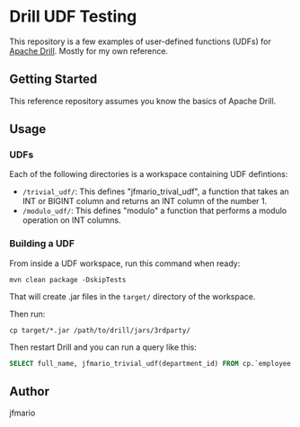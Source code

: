 
# Drill UDF Testing

This repository is a few examples of user-defined functions (UDFs) for 
[Apache Drill](http://drill.apache.org/). Mostly for my own reference.

## Getting Started

This reference repository assumes you know the basics of Apache Drill.

## Usage

### UDFs

Each of the following directories is a workspace containing UDF defintions:

* `/trivial_udf/`: This defines "jfmario_trival_udf", a function that takes an INT or BIGINT column and returns an INT column of the number 1.
* `/modulo_udf/`: This defines "modulo" a function that performs a modulo operation on INT columns.

### Building a UDF

From inside a UDF workspace, run this command when ready:

```
mvn clean package -DskipTests
```

That will create .jar files in the `target/` directory of the workspace.

Then run:

```
cp target/*.jar /path/to/drill/jars/3rdparty/
```

Then restart Drill and you can run a query like this:

```sql
SELECT full_name, jfmario_trivial_udf(department_id) FROM cp.`employee.json` LIMIT 10;
```

## Author

jfmario